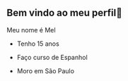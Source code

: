 ## Bem vindo ao meu perfil💙

Meu nome é Mel

- Tenho 15 anos

- Faço curso de Espanhol

- Moro em São Paulo
